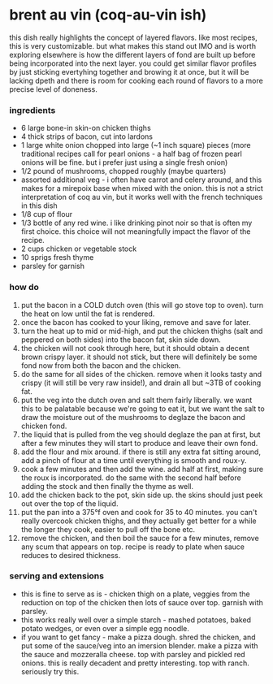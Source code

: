 # brent au vin (coq-au-vin ish)

this dish really highlights the concept of layered flavors. like most recipes, this is very customizable. but what makes this stand out IMO and is worth exploring elsewhere is how the different layers of fond are built up before being incorporated into the next layer. you could get similar flavor profiles by just sticking evertyhing together and browing it at once, but it will be lacking dpeth and there is room for cooking each round of flavors to a more precise level of doneness.

### ingredients
* 6 large bone-in skin-on chicken thighs
* 4 thick strips of bacon, cut into lardons
* 1 large white onion chopped into large (~1 inch square) pieces (more traditional recipes call for pearl onions - a half bag of frozen pearl onions will be fine. but i prefer just using a single fresh onion)
* 1/2 pound of mushrooms, chopped roughly (maybe quarters)
* assorted additional veg - i often have carrot and celery around, and this makes for a mirepoix base when mixed with the onion. this is not a strict interpretation of coq au vin, but it works well with the french techniques in this dish
* 1/8 cup of flour
* 1/3 bottle of any red wine. i like drinking pinot noir so that is often my first choice. this choice will not meaningfully impact the flavor of the recipe.
* 2 cups chicken or vegetable stock
* 10 sprigs fresh thyme
* parsley for garnish

### how do
1. put the bacon in a COLD dutch oven (this will go stove top to oven). turn the heat on low until the fat is rendered.
2. once the bacon has cooked to your liking, remove and save for later.
3. turn the heat up to mid or mid-high, and put the chicken thighs (salt and peppered on both sides) into the bacon fat, skin side down.
4. the chicken will not cook through here, but it should obtain a decent brown crispy layer. it should not stick, but there will definitely be some fond now from both the bacon and the chicken.
5. do the same for all sides of the chicken. remove when it looks tasty and crispy (it will still be very raw inside!), and drain all but ~3TB of cooking fat.
6. put the veg into the dutch oven and salt them fairly liberally. we want this to be palatable because we're going to eat it, but we want the salt to draw the moisture out of the mushrooms to deglaze the bacon and chicken fond.
7. the liquid that is pulled from the veg should deglaze the pan at first, but after a few minutes they will start to produce and leave their own fond.
8. add the flour and mix around. if there is still any extra fat sitting around, add a pinch of flour at a time until everything is smooth and roux-y.
9. cook a few minutes and then add the wine. add half at first, making sure the roux is incorporated. do the same with the second half before adding the stock and then finally the thyme as well.
10. add the chicken back to the pot, skin side up. the skins should just peek out over the top of the liquid.
11. put the pan into a 375°f oven and cook for 35 to 40 minutes. you can't really overcook chicken thighs, and they actually get better for a while the longer they cook, easier to pull off the bone etc.
12. remove the chicken, and then boil the sauce for a few minutes, remove any scum that appears on top. recipe is ready to plate when sauce reduces to desired thickness.

### serving and extensions
* this is fine to serve as is - chicken thigh on a plate, veggies from the reduction on top of the chicken then lots of sauce over top. garnish with parsley.
* this works really well over a simple starch - mashed potatoes, baked potato wedges, or even over a simple egg noodle.
* if you want to get fancy - make a pizza dough. shred the chicken, and put some of the sauce/veg into an imersion blender. make a pizza with the sauce and mozzeralla cheese. top with parsley and pickled red onions. this is really decadent and pretty interesting. top with ranch. seriously try this.
